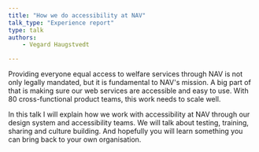 ```yaml
---
title: "How we do accessibility at NAV"
talk_type: "Experience report"
type: talk
authors:
    - Vegard Haugstvedt

---
```

Providing everyone equal access to welfare services through NAV is not only legally mandated, but it is fundamental to NAV's mission. A big part of that is making sure our web services are accessible and easy to use. With 80 cross-functional product teams, this work needs to scale well.

In this talk I will explain how we work with accessibility at NAV through our design system and accessibility teams. We will talk about testing, training, sharing and culture building. And hopefully you will learn something you can bring back to your own organisation.
